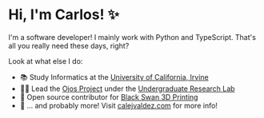 # Hi, I'm Carlos! ✨

I'm a software developer! I mainly work with Python and TypeScript. That's all you really need these days, right?

Look at what else I do:

- 📚 Study Informatics at the [University of California, Irvine](https://informatics.uci.edu/)
- 🤝🏽 Lead the [Ojos Project](https://ojos.calejvaldez.com/) under the [Undergraduate Research Lab](https://markbaldw.in/url/)
- 🦢 Open source contributor for [Black Swan 3D Printing](https://blackswan3d.com/)
- 🤔 ... and probably more! Visit [calejvaldez.com](https://calejvaldez.com) for more info!
